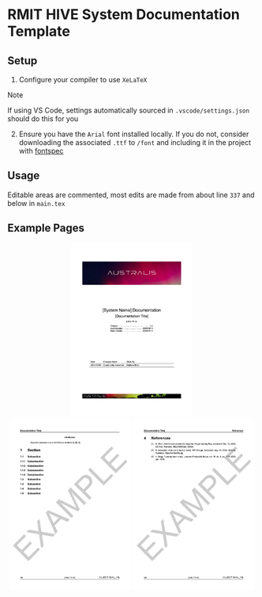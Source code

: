 # RMIT HIVE System Documentation Template

## Setup

1. Configure your compiler to use `XeLaTeX`

> [!NOTE]
> If using VS Code, settings automatically sourced in `.vscode/settings.json` should do this for you

2. Ensure you have the `Arial` font installed locally. If you do not, consider downloading the associated `.ttf` to `/font` and including it in the project with [fontspec](https://ctan.org/pkg/fontspec?lang=en) 

## Usage

Editable areas are commented, most edits are made from about line `337` and below in `main.tex`

## Example Pages

<p float='left' align='center'>
<img src=docs/example-0.jpg width=49% /> 
<br/>
<img src=docs/example-2.jpg width=49% /> 
<img src=docs/example-5.jpg width=49% />
</p>
